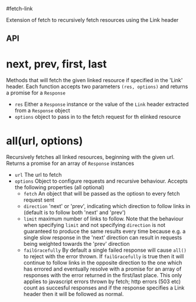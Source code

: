 #fetch-link

Extension of fetch to recursively fetch resources using the Link header

## API

# next, prev, first, last
Methods that will fetch the given linked resource if specified in the 'Link' header. Each function accepts two parameters `(res, options)` and returns a promise for a `Response`
 - `res` Either a `Response` instance or the value of the `Link` header extracted from a `Response` object
 - `options` object to pass in to the fetch request for th elinked resource

# all(url, options)
Recursively fetches all linked resources, beginning with the given url. Returns a promise for an array of `Response` instances
- `url` The url to fetch
- `options` Object to configure requests and recursive behaviour. Accepts the following properties (all optional)
    - `fetch` An object that will be passed as the optiosn to every fetch request sent
    - `direction` 'next' or 'prev', indicating which direction to follow links in (default is to follow both 'next' and 'prev')
    - `limit` maximum number of links to follow. Note that the behaviour when specifying `limit` and not specifying `direction` is not guaranteed to produce the same results every time because e.g. a single slow response in the 'next' direction can result in requests being weighted towards the 'prev' direction
    - `failGracefully` By default a single failed response will cause `all()` to reject with the error thrown. If `failGracefully` is true then it will continue to follow links in the opposite direction to the one which has errored and eventually resolve with a promise for an array of responses with the error returned in the first/last place. This only applies to javascript errors thrown by fetch; http errors (503 etc) count as succesful responses and if the response specifies a Link header then it will be followed as normal.
